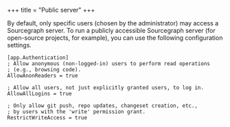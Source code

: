 +++
title = "Public server"
+++

By default, only specific users (chosen by the administrator) may
access a Sourcegraph server. To run a publicly accessible Sourcegraph
server (for open-source projects, for example), you can use the
following configuration settings.

```
[app.Authentication]
; Allow anonymous (non-logged-in) users to perform read operations
; (e.g., browsing code).
AllowAnonReaders = true

; Allow all users, not just explicitly granted users, to log in.
AllowAllLogins = true

; Only allow git push, repo updates, changeset creation, etc.,
; by users with the 'write' permission grant.
RestrictWriteAccess = true
```
